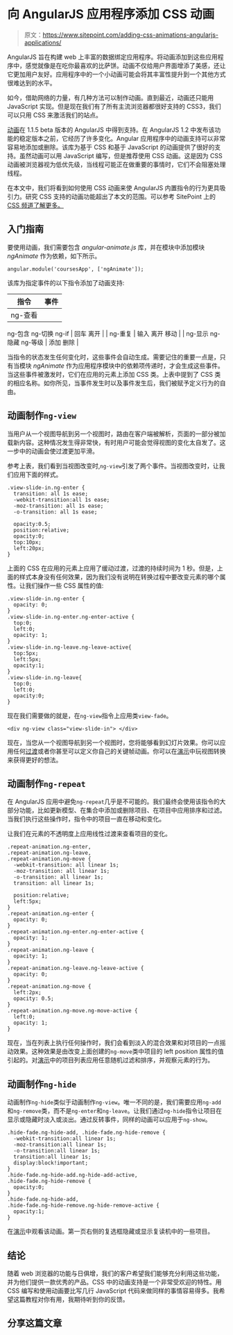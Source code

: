 # 向 AngularJS 应用程序添加 CSS 动画

> 原文：<https://www.sitepoint.com/adding-css-animations-angularjs-applications/>

AngularJS 旨在构建 web 上丰富的数据绑定应用程序。将动画添加到这些应用程序中，感觉就像是在吃你最喜欢的比萨饼。动画不仅给用户界面增添了美感，还让它更加用户友好。应用程序中的一个小动画可能会将其丰富性提升到一个其他方式很难达到的水平。

如今，借助网络的力量，有几种方法可以制作动画。直到最近，动画还只能用 JavaScript 实现。但是现在我们有了所有主流浏览器都很好支持的 CSS3，我们可以只用 CSS 来激活我们的站点。

[动画](https://docs.angularjs.org/guide/animations)在 1.1.5 beta 版本的 AngularJS 中得到支持。在 AngularJS 1.2 中发布该功能的稳定版本之前，它经历了许多变化。Angular 应用程序中的动画支持可以非常容易地添加或删除。该库为基于 CSS 和基于 JavaScript 的动画提供了很好的支持。虽然动画可以用 JavaScript 编写，但是推荐使用 CSS 动画。这是因为 CSS 动画被浏览器视为低优先级，当线程可能正在做重要的事情时，它们不会阻塞处理线程。

在本文中，我们将看到如何使用 CSS 动画来使 AngularJS 内置指令的行为更具吸引力。研究 CSS 支持的动画功能超出了本文的范围。可以参考 SitePoint 上的 [CSS 频道了解更多。](https://www.sitepoint.com/css/)

## 入门指南

要使用动画，我们需要包含 *angular-animate.js* 库，并在模块中添加模块 *ngAnimate* 作为依赖，如下所示。

```
angular.module('coursesApp', ['ngAnimate']);
```

该库为指定事件的以下指令添加了动画支持:

| 指令 | 事件 |
| --- | --- |
| ng-查看
ng-包含
ng-切换
ng-if | 回车
离开 |
| ng-重复 | 输入
离开
移动 |
| ng-显示
ng-隐藏
ng-等级 | 添加
删除 |

当指令的状态发生任何变化时，这些事件会自动生成。需要记住的重要一点是，只有当模块 *ngAnimate* 作为应用程序模块中的依赖项传递时，才会生成这些事件。当这些事件被激发时，它们在应用的元素上添加 CSS 类。上表中提到了 CSS 类的相应名称。如你所见，当事件发生时以及事件发生后，我们被赋予定义行为的自由。

## 动画制作`ng-view`

当用户从一个视图导航到另一个视图时，路由在客户端被解析，页面的一部分被加载新内容。这种情况发生得非常快，有时用户可能会觉得视图的变化太自发了。这一步中的动画会使过渡更加平滑。

参考上表，我们看到当视图改变时,`ng-view`引发了两个事件。当视图改变时，让我们应用下面的样式。

```
.view-slide-in.ng-enter {
  transition: all 1s ease;
  -webkit-transition:all 1s ease;
  -moz-transition: all 1s ease;
  -o-transition: all 1s ease;

  opacity:0.5;
  position:relative;
  opacity:0;
  top:10px;
  left:20px;
}
```

上面的 CSS 在应用的元素上应用了缓动过渡，过渡的持续时间为 1 秒。但是，上面的样式本身没有任何效果，因为我们没有说明在转换过程中要改变元素的哪个属性。让我们操作一些 CSS 属性的值:

```
.view-slide-in.ng-enter {
  opacity: 0;
}
.view-slide-in.ng-enter.ng-enter-active {
  top:0;
  left:0;
  opacity: 1;
}
.view-slide-in.ng-leave.ng-leave-active{
  top:5px;
  left:5px;
  opacity:1;
}
.view-slide-in.ng-leave{
  top:0;
  left:0;
  opacity:0;
}
```

现在我们需要做的就是，在`ng-view`指令上应用类`view-fade`。

```
<div ng-view class="view-slide-in"> </div>
```

现在，当您从一个视图导航到另一个视图时，您将能够看到幻灯片效果。你可以应用任何[过渡](https://www.sitepoint.com/css3-transitions-101/)或者你甚至可以定义你自己的关键帧动画。你可以在[演示](http://plnkr.co/edit/vurf2Pm33Dam9IUitgrC?p=preview)中玩视图转换来获得更好的想法。

## 动画制作`ng-repeat`

在 AngularJS 应用中避免`ng-repeat`几乎是不可能的。我们最终会使用该指令的大部分功能，比如更新模型、在集合中添加或删除项目、在项目中应用排序和过滤。当我们执行这些操作时，指令中的项目一直在移动和变化。

让我们在元素的不透明度上应用线性过渡来查看项目的变化。

```
.repeat-animation.ng-enter,
.repeat-animation.ng-leave,
.repeat-animation.ng-move {
  -webkit-transition: all linear 1s;
  -moz-transition: all linear 1s;
  -o-transition: all linear 1s;
  transition: all linear 1s;

  position:relative;
  left:5px;
}
.repeat-animation.ng-enter {
  opacity: 0;
}
.repeat-animation.ng-enter.ng-enter-active {
  opacity: 1;
}
.repeat-animation.ng-leave {
  opacity: 1;
}
.repeat-animation.ng-leave.ng-leave-active {
  opacity: 0;
}
.repeat-animation.ng-move {
  left:2px;
  opacity: 0.5;
}
.repeat-animation.ng-move.ng-move-active {
  left:0;
  opacity: 1;
}
```

现在，当在列表上执行任何操作时，我们会看到淡入的混合效果和对项目的一点摇动效果。这种效果是由改变上面创建的`ng-move`类中项目的 left position 属性的值引起的。对[演示](http://plnkr.co/edit/vurf2Pm33Dam9IUitgrC?p=preview)中的项目列表应用任意随机过滤和排序，并观察元素的行为。

## 动画制作`ng-hide`

动画制作`ng-hide`类似于动画制作`ng-view`。唯一不同的是，我们需要应用`ng-add`和`ng-remove`类，而不是`ng-enter`和`ng-leave`。让我们通过`ng-hide`指令让项目在显示或隐藏时淡入或淡出。通过反转事件，同样的动画可以应用于`ng-show`。

```
.hide-fade.ng-hide-add, .hide-fade.ng-hide-remove {
  -webkit-transition:all linear 1s;
  -moz-transition:all linear 1s;
  -o-transition:all linear 1s;
  transition:all linear 1s;
  display:block!important;
}
.hide-fade.ng-hide-add.ng-hide-add-active,
.hide-fade.ng-hide-remove {
  opacity:0;
}
.hide-fade.ng-hide-add,
.hide-fade.ng-hide-remove.ng-hide-remove-active {
  opacity:1;
}
```

在[演示](http://plnkr.co/edit/vurf2Pm33Dam9IUitgrC?p=preview)中观看该动画。第一页右侧的复选框隐藏或显示复读机中的一些项目。

## 结论

随着 web 浏览器的功能与日俱增，我们的客户希望我们能够充分利用这些功能，并为他们提供一款优秀的产品。CSS 中的动画支持是一个非常受欢迎的特性。用 CSS 编写和使用动画要比写几行 JavaScript 代码来做同样的事情容易得多。我希望这篇教程对你有用，我期待听到你的反馈。

## 分享这篇文章